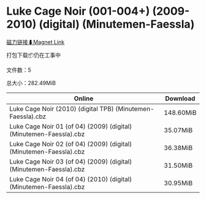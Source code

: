 # Luke Cage Noir (001-004+) (2009-2010) (digital) (Minutemen-Faessla)

[磁力链接⬇Magnet Link](magnet:?xt=urn:btih:8af663923fe1f2802f066165c744dbc031137174&dn=Luke%20Cage%20Noir%20%28001-004%2B%29%20%282009-2010%29%20%28digital%29%20%28Minutemen-Faessla%29)

打包下载📦仍在工事中

文件数：5

总大小：282.49MiB

Online | Download
--- | ---
Luke Cage Noir (2010) (digital TPB) (Minutemen-Faessla).cbz | 148.60MiB
Luke Cage Noir 01 (of 04) (2009) (digital) (Minutemen-Faessla).cbz | 35.07MiB
Luke Cage Noir 02 (of 04) (2009) (digital) (Minutemen-Faessla).cbz | 36.38MiB
Luke Cage Noir 03 (of 04) (2009) (digital) (Minutemen-Faessla).cbz | 31.50MiB
Luke Cage Noir 04 (of 04) (2010) (digital) (Minutemen-Faessla).cbz | 30.95MiB